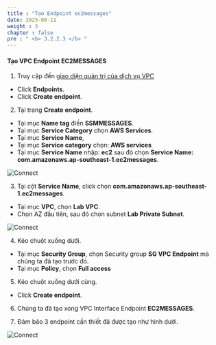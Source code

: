 ```yaml
---
title : "Tạo Endpoint ec2messages"
date: 2025-08-11
weight : 3
chapter : false
pre : " <b> 3.2.2.3 </b> "
---
```



#### Tạo VPC Endpoint EC2MESSAGES

1. Truy cập đến [giao diện quản trị của dịch vụ VPC](https://console.aws.amazon.com/vpc/home)
  + Click **Endpoints**.
  + Click **Create endpoint**.
  
2. Tại trang **Create endpoint**.
  + Tại mục **Name tag** điền **SSMMESSAGES**.
  + Tại mục **Service Category** chọn **AWS Services**.
  + Tại mục **Service Name**,
  + Tại mục **Service category** chọn:  **AWS services**
  + Tại mục **Service Name** nhập: **ec2** sau đó chọn **Service Name: com.amazonaws.ap-southeast-1.ec2messages**.

![Connect](/images/3.connect/015-connect.png)

3. Tại cột **Service Name**, click chọn **com.amazonaws.ap-southeast-1.ec2messages**.
  + Tại mục **VPC**, chọn **Lab VPC**.
  + Chọn AZ đầu tiên, sau đó chọn subnet **Lab Private Subnet**.
  
![Connect](/images/3.connect/016-connect.png)

4. Kéo chuột xuống dưới.
  + Tại mục **Security Group**, chọn Security group **SG VPC Endpoint** mà chúng ta đã tạo trước đó.
  + Tại mục **Policy**, chọn **Full access**

5. Kéo chuột xuống dưới cùng.
  + Click **Create endpoint**.

6. Chúng ta đã tạo xong VPC Interface Endpoint  **EC2MESSAGES**.

7. Đảm bảo 3 endpoint cần thiết đã được tạo như hình dưới.

![Connect](/images/3.connect/018-connect.png)